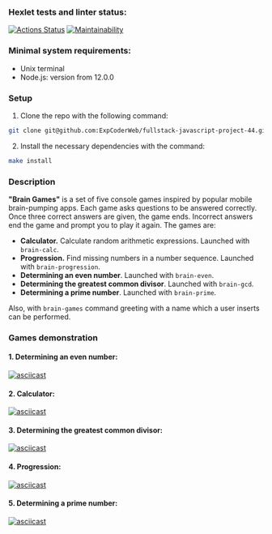 ### Hexlet tests and linter status:
[![Actions Status](https://github.com/ExpCoderWeb/fullstack-javascript-project-44/actions/workflows/hexlet-check.yml/badge.svg)](https://github.com/ExpCoderWeb/fullstack-javascript-project-44/actions) [![Maintainability](https://api.codeclimate.com/v1/badges/1435ab71ff829b6e2f62/maintainability)](https://codeclimate.com/github/ExpCoderWeb/fullstack-javascript-project-44/maintainability)

### Minimal system requirements:
- Unix terminal
- Node.js: version from 12.0.0

### Setup
1. Clone the repo with the following command:
```bash
git clone git@github.com:ExpCoderWeb/fullstack-javascript-project-44.git
```
2. Install the necessary dependencies with the command:
```bash
make install
```

### Description
**"Brain Games"** is a set of five console games inspired by popular mobile brain-pumping apps. Each game asks questions to be answered correctly. Once three correct answers are given, the game ends. Incorrect answers end the game and prompt you to play it again. The games are:

- **Calculator.** Calculate random arithmetic expressions. Launched with `brain-calc`.
- **Progression.** Find missing numbers in a number sequence. Launched with `brain-progression`.
- **Determining an even number**. Launched with `brain-even`.
- **Determining the greatest common divisor**. Launched with `brain-gcd`.
- **Determining a prime number**. Launched with `brain-prime`.

Also, with `brain-games` command greeting with a name which a user inserts can be performed. 

### Games demonstration

#### 1. Determining an even number:
[![asciicast](https://asciinema.org/a/qVuXo7G8qm4w4Ns7luyucoxuP.svg)](https://asciinema.org/a/qVuXo7G8qm4w4Ns7luyucoxuP)

#### 2. Calculator:
[![asciicast](https://asciinema.org/a/fT9GxtYnE3hbb9QCPKHfjZF3A.svg)](https://asciinema.org/a/fT9GxtYnE3hbb9QCPKHfjZF3A)

#### 3. Determining the greatest common divisor:
[![asciicast](https://asciinema.org/a/y6aWw8kBte6mWKlfr0YIQun6t.svg)](https://asciinema.org/a/y6aWw8kBte6mWKlfr0YIQun6t)

#### 4. Progression:
[![asciicast](https://asciinema.org/a/WJqpQTBkjGv5MEORmthshpZqi.svg)](https://asciinema.org/a/WJqpQTBkjGv5MEORmthshpZqi)

#### 5. Determining a prime number:
[![asciicast](https://asciinema.org/a/qOyBWp5kZYS2LKA31S8NIo9nr.svg)](https://asciinema.org/a/qOyBWp5kZYS2LKA31S8NIo9nr)
